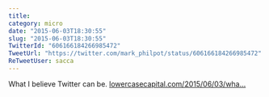 ```yaml
---
title: 
category: micro
date: "2015-06-03T18:30:55"
slug: "2015-06-03T18:30:55"
TwitterId: "606166184266985472"
TweetUrl: "https://twitter.com/mark_philpot/status/606166184266985472"
ReTweetUser: sacca
---
```


<i class="fa fa-retweet" aria-hidden="true"></i> What I believe Twitter can be.
[lowercasecapital.com/2015/06/03/wha…](http://lowercasecapital.com/2015/06/03/what-twitter-can-be/)
